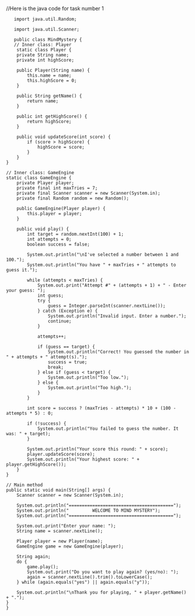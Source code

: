 //Here is the java code for task number 1

       import java.util.Random;

       import java.util.Scanner;

       public class MindMystery {
       // Inner class: Player
        static class Player {
        private String name;
        private int highScore;

        public Player(String name) {
            this.name = name;
            this.highScore = 0;
        }

        public String getName() {
            return name;
        }

        public int getHighScore() {
            return highScore;
        }

        public void updateScore(int score) {
            if (score > highScore) {
                highScore = score;
            }
        }
    }

    // Inner class: GameEngine
    static class GameEngine {
        private Player player;
        private final int maxTries = 7;
        private final Scanner scanner = new Scanner(System.in);
        private final Random random = new Random();

        public GameEngine(Player player) {
            this.player = player;
        }

        public void play() {
            int target = random.nextInt(100) + 1;
            int attempts = 0;
            boolean success = false;

            System.out.println("\nI've selected a number between 1 and 100.");
            System.out.println("You have " + maxTries + " attempts to guess it.");

            while (attempts < maxTries) {
                System.out.print("Attempt #" + (attempts + 1) + " - Enter your guess: ");
                int guess;
                try {
                    guess = Integer.parseInt(scanner.nextLine());
                } catch (Exception e) {
                    System.out.println("Invalid input. Enter a number.");
                    continue;
                }

                attempts++;

                if (guess == target) {
                    System.out.println("Correct! You guessed the number in " + attempts + " attempt(s).");
                    success = true;
                    break;
                } else if (guess < target) {
                    System.out.println("Too low.");
                } else {
                    System.out.println("Too high.");
                }
            }

            int score = success ? (maxTries - attempts) * 10 + (100 - attempts * 5) : 0;

            if (!success) {
                System.out.println("You failed to guess the number. It was: " + target);
            }

            System.out.println("Your score this round: " + score);
            player.updateScore(score);
            System.out.println("Your highest score: " + player.getHighScore());
        }
    }

    // Main method
    public static void main(String[] args) {
        Scanner scanner = new Scanner(System.in);

        System.out.println("========================================");
        System.out.println("         WELCOME TO MIND MYSTERY");
        System.out.println("========================================");

        System.out.print("Enter your name: ");
        String name = scanner.nextLine();

        Player player = new Player(name);
        GameEngine game = new GameEngine(player);

        String again;
        do {
            game.play();
            System.out.print("Do you want to play again? (yes/no): ");
            again = scanner.nextLine().trim().toLowerCase();
        } while (again.equals("yes") || again.equals("y"));

        System.out.println("\nThank you for playing, " + player.getName() + ".");
    }
    }

